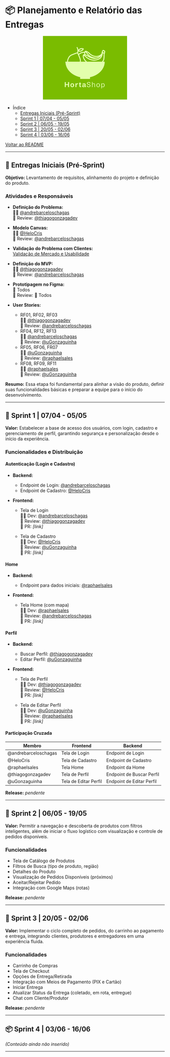 # 📦 Planejamento e Relatório das Entregas

<p align="center">
  <img src="/images/logo/hortaShop.png" alt="logo" height="200">
</p>

- Índice
  - [Entregas Iniciais (Pré-Sprint)](#entregas-iniciais-pré-sprint)
  - [Sprint 1 | 07/04 - 05/05](#sprint-1--0704---0505)
  - [Sprint 2 | 06/05 - 19/05](#sprint-2--0605---1905)
  - [Sprint 3 | 20/05 - 02/06](#sprint-3--2005---0206)
  - [Sprint 4 | 03/06 - 16/06](#sprint-4--0306---1606)

[Voltar ao README](https://github.com/HortaShop-PS)

---

## 📌 Entregas Iniciais (Pré-Sprint)

**Objetivo:** Levantamento de requisitos, alinhamento do projeto e definição do produto.

### Atividades e Responsáveis

- **Definição do Problema:**  
  👨‍💻 [@andrebarceloschagas](https://github.com/andrebarceloschagas)  
  🧪 Review: [@thiagogonzagadev](https://github.com/thiagogonzagadev)

- **Modelo Canvas:**  
  👩‍💻 [@HeloCris](https://github.com/HeloCris)  
  🧪 Review: [@andrebarceloschagas](https://github.com/andrebarceloschagas)

- **Validação do Problema com Clientes:**  
  [Validação de Mercado e Usabilidade](/validacao_mercado_usabilidade.md)

- **Definição do MVP:**  
  👨‍💻 [@thiagogonzagadev](https://github.com/thiagogonzagadev)  
  🧪 Review: [@andrebarceloschagas](https://github.com/andrebarceloschagas)

- **Prototipagem no Figma:**  
  👥 Todos  
  🧪 Review: 👥 Todos  

- **User Stories:**
  - RF01, RF02, RF03  
    👨‍💻 [@thiagogonzagadev](https://github.com/thiagogonzagadev)  
    🧪 Review: [@andrebarceloschagas](https://github.com/andrebarceloschagas)
  - RF04, RF12, RF13  
    👨‍💻 [@andrebarceloschagas](https://github.com/andrebarceloschagas)  
    🧪 Review: [@uGonzaguinha](https://github.com/uGonzaguinha)
  - RF05, RF06, FR07  
    👨‍💻 [@uGonzaguinha](https://github.com/uGonzaguinha)  
    🧪 Review: [@raphaelsales](https://github.com/raphaelsales)
  - RF08, RF09, RF11  
    👨‍💻 [@raphaelsales](https://github.com/raphaelsales)  
    🧪 Review: [@uGonzaguinha](https://github.com/uGonzaguinha)

**Resumo:** Essa etapa foi fundamental para alinhar a visão do produto, definir suas funcionalidades básicas e preparar a equipe para o início do desenvolvimento.

---

## 🔐 Sprint 1 | 07/04 - 05/05

**Valor:** Estabelecer a base de acesso dos usuários, com login, cadastro e gerenciamento de perfil, garantindo segurança e personalização desde o início da experiência.

### Funcionalidades e Distribuição

#### Autenticação (Login e Cadastro)

- **Backend:**
  - Endpoint de Login: [@andrebarceloschagas](https://github.com/andrebarceloschagas)
  - Endpoint de Cadastro: [@HeloCris](https://github.com/HeloCris)

- **Frontend:**
  - Tela de Login  
    👨‍💻 Dev: [@andrebarceloschagas](https://github.com/andrebarceloschagas)  
    🧪 Review: [@thiagogonzagadev](https://github.com/thiagogonzagadev)  
    🔗 PR: *[link]*

  - Tela de Cadastro  
    👩‍💻 Dev: [@HeloCris](https://github.com/HeloCris)  
    🧪 Review: [@uGonzaguinha](https://github.com/uGonzaguinha)  
    🔗 PR: *[link]*

#### Home

- **Backend:**  
  - Endpoint para dados iniciais: [@raphaelsales](https://github.com/raphaelsales)

- **Frontend:**  
  - Tela Home (com mapa)  
    👨‍💻 Dev: [@raphaelsales](https://github.com/raphaelsales)  
    🧪 Review: [@andrebarceloschagas](https://github.com/andrebarceloschagas)  
    🔗 PR: *[link]*

#### Perfil

- **Backend:**
  - Buscar Perfil: [@thiagogonzagadev](https://github.com/thiagogonzagadev)
  - Editar Perfil: [@uGonzaguinha](https://github.com/uGonzaguinha)

- **Frontend:**
  - Tela de Perfil  
    👨‍💻 Dev: [@thiagogonzagadev](https://github.com/thiagogonzagadev)  
    🧪 Review: [@HeloCris](https://github.com/HeloCris)  
    🔗 PR: *[link]*

  - Tela de Editar Perfil  
    👨‍💻 Dev: [@uGonzaguinha](https://github.com/uGonzaguinha)  
    🧪 Review: [@raphaelsales](https://github.com/raphaelsales)  
    🔗 PR: *[link]*

#### Participação Cruzada

| Membro               | Frontend              | Backend                    |
|----------------------|------------------------|-----------------------------|
| @andrebarceloschagas | Tela de Login          | Endpoint de Login           |
| @HeloCris            | Tela de Cadastro       | Endpoint de Cadastro        |
| @raphaelsales        | Tela Home              | Endpoint da Home            |
| @thiagogonzagadev    | Tela de Perfil         | Endpoint de Buscar Perfil   |
| @uGonzaguinha        | Tela de Editar Perfil  | Endpoint de Editar Perfil   |

**Release:** *pendente*

---

## 🛒 Sprint 2 | 06/05 - 19/05

**Valor:** Permitir a navegação e descoberta de produtos com filtros inteligentes, além de iniciar o fluxo logístico com visualização e controle de pedidos disponíveis.

### Funcionalidades
- Tela de Catálogo de Produtos
- Filtros de Busca (tipo de produto, região)
- Detalhes do Produto
- Visualização de Pedidos Disponíveis (próximos)
- Aceitar/Rejeitar Pedido
- Integração com Google Maps (rotas)

**Release:** *pendente*

---

## 🚚 Sprint 3 | 20/05 - 02/06

**Valor:** Implementar o ciclo completo de pedidos, do carrinho ao pagamento e entrega, integrando clientes, produtores e entregadores em uma experiência fluida.

### Funcionalidades
- Carrinho de Compras
- Tela de Checkout
- Opções de Entrega/Retirada
- Integração com Meios de Pagamento (PIX e Cartão)
- Iniciar Entrega
- Atualizar Status da Entrega (coletado, em rota, entregue)
- Chat com Cliente/Produtor

**Release:** *pendente*

---

## 📦 Sprint 4 | 03/06 - 16/06

*(Conteúdo ainda não inserido)*

---
